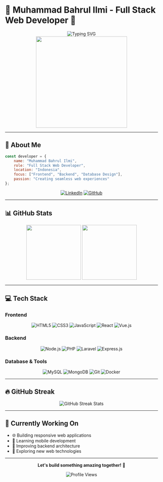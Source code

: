 # 🌆 Muhammad Bahrul Ilmi - Full Stack Web Developer 🌆

<div align="center">
  <img src="https://readme-typing-svg.demolab.com?font=Orbitron&size=25&duration=3000&pause=1000&color=00FFFF&center=true&vCenter=true&width=500&lines=Full+Stack+Web+Developer;Building+Digital+Experiences;Code+%7C+Create+%7C+Deploy" alt="Typing SVG" />
</div>

<div align="center">
  <img src="https://media2.giphy.com/media/v1.Y2lkPTc5MGI3NjExZHZ5dTB3NnFyaThuanBqZ24yMHJldnExaXV4a2Z0cDcycnZwdTN2eCZlcD12MV9pbnRlcm5hbF9naWZfYnlfaWQmY3Q9Zw/Ozf4qM5aX1qUqwtmFF/giphy.gif" width="300"/>
</div>

---

## 🚀 **About Me**

```javascript
const developer = {
    name: "Muhammad Bahrul Ilmi",
    role: "Full Stack Web Developer",
    location: "Indonesia",
    focus: ["Frontend", "Backend", "Database Design"],
    passion: "Creating seamless web experiences"
};
```

<div align="center">

[![LinkedIn](https://img.shields.io/badge/LinkedIn-0077B5?style=for-the-badge&logo=linkedin&logoColor=white)](https://www.linkedin.com/in/mdbahrulilmi/)
[![GitHub](https://img.shields.io/badge/GitHub-181717?style=for-the-badge&logo=github&logoColor=white)](https://github.com/mdbahrulilmi)

</div>

---

## 📊 **GitHub Stats**

<div align="center">
  <img height="180em" src="https://github-readme-stats.vercel.app/api?username=mdbahrulilmi&show_icons=true&theme=synthwave&include_all_commits=true&count_private=true"/>
  <img height="180em" src="https://github-readme-stats.vercel.app/api/top-langs/?username=mdbahrulilmi&layout=compact&theme=synthwave"/>
</div>

---

## 💻 **Tech Stack**

### **Frontend**
<div align="center">

![HTML5](https://img.shields.io/badge/HTML5-E34F26?style=for-the-badge&logo=html5&logoColor=white)
![CSS3](https://img.shields.io/badge/CSS3-1572B6?style=for-the-badge&logo=css3&logoColor=white)
![JavaScript](https://img.shields.io/badge/JavaScript-F7DF1E?style=for-the-badge&logo=javascript&logoColor=black)
![React](https://img.shields.io/badge/React-20232A?style=for-the-badge&logo=react&logoColor=61DAFB)
![Vue.js](https://img.shields.io/badge/Vue.js-35495E?style=for-the-badge&logo=vue.js&logoColor=4FC08D)

</div>

### **Backend**
<div align="center">

![Node.js](https://img.shields.io/badge/Node.js-43853D?style=for-the-badge&logo=node.js&logoColor=white)
![PHP](https://img.shields.io/badge/PHP-777BB4?style=for-the-badge&logo=php&logoColor=white)
![Laravel](https://img.shields.io/badge/Laravel-FF2D20?style=for-the-badge&logo=laravel&logoColor=white)
![Express.js](https://img.shields.io/badge/Express.js-404D59?style=for-the-badge&logo=express&logoColor=white)

</div>

### **Database & Tools**
<div align="center">

![MySQL](https://img.shields.io/badge/MySQL-00000F?style=for-the-badge&logo=mysql&logoColor=white)
![MongoDB](https://img.shields.io/badge/MongoDB-4EA94B?style=for-the-badge&logo=mongodb&logoColor=white)
![Git](https://img.shields.io/badge/Git-F05032?style=for-the-badge&logo=git&logoColor=white)
![Docker](https://img.shields.io/badge/Docker-2496ED?style=for-the-badge&logo=docker&logoColor=white)

</div>

---

## 🔥 **GitHub Streak**

<div align="center">
  <img src="https://github-readme-streak-stats.herokuapp.com/?user=mdbahrulilmi&theme=neon-dark" alt="GitHub Streak Stats"/>
</div>

---

## 🎯 **Currently Working On**

- 🌐 Building responsive web applications
- 📱 Learning mobile development
- 🔧 Improving backend architecture
- 🚀 Exploring new web technologies

---

<div align="center">

**Let's build something amazing together!** 💫

![Profile Views](https://komarev.com/ghpvc/?username=mdbahrulilmi&color=00ffff&style=for-the-badge&label=PROFILE+VIEWS)

</div>
